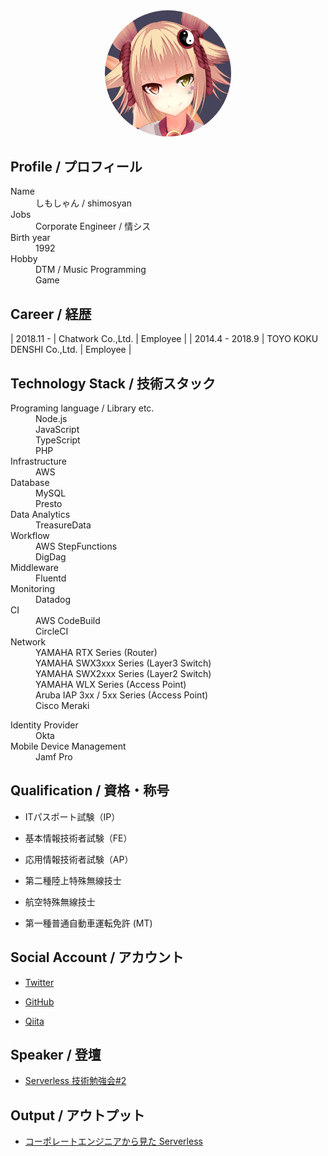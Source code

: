 <!-- markdownlint-disable MD033 MD041-->
<div style="width: 100%;text-align: center;">
  <img src="./avatar.png" alt="AvatarImage" style="border-radius: 50%;width: 40%;">
</div>

## Profile / プロフィール

<dl>
<dt>Name</dt>
<dd style="margin-bottom: 0;">しもしゃん / shimosyan</dd>
<dt>Jobs</dt>
<dd style="margin-bottom: 0;">Corporate Engineer / 情シス</dd>
<dt>Birth year</dt>
<dd style="margin-bottom: 0;">1992</dd>
<dt>Hobby</dt>
<dd style="margin-bottom: 0;">DTM / Music Programming</dd>
<dd style="margin-bottom: 0;">Game</dd>
</dl>

## Career / 経歴

<!-- cspell: disable-->

| 2018.11 -       | Chatwork Co.,Ltd.         | Employee  |
| 2014.4 - 2018.9 | TOYO KOKU DENSHI Co.,Ltd. | Employee  |

<!-- cspell: enable-->

## Technology Stack / 技術スタック

<!-- cspell: disable-->
<dl>
<dt>Programing language / Library etc.</dt>
<dd style="margin-bottom: 0;">Node.js</dd>
<dd style="margin-bottom: 0;">JavaScript</dd>
<dd style="margin-bottom: 0;">TypeScript</dd>
<dd style="margin-bottom: 0;">PHP</dd>
<dt>Infrastructure</dt>
<dd style="margin-bottom: 0;">AWS</dd>
<dt>Database</dt>
<dd style="margin-bottom: 0;">MySQL</dd>
<dd style="margin-bottom: 0;">Presto</dd>
<dt>Data Analytics</dt>
<dd style="margin-bottom: 0;">TreasureData</dd>
<dt>Workflow</dt>
<dd style="margin-bottom: 0;">AWS StepFunctions</dd>
<dd style="margin-bottom: 0;">DigDag</dd>
<dt>Middleware</dt>
<dd style="margin-bottom: 0;">Fluentd</dd>
<dt>Monitoring</dt>
<dd style="margin-bottom: 0;">Datadog</dd>
<dt>CI</dt>
<dd style="margin-bottom: 0;">AWS CodeBuild</dd>
<dd style="margin-bottom: 0;">CircleCI</dd>
<dt>Network</dt>
<dd style="margin-bottom: 0;">YAMAHA RTX Series (Router)</dd>
<dd style="margin-bottom: 0;">YAMAHA SWX3xxx Series (Layer3 Switch)</dd>
<dd style="margin-bottom: 0;">YAMAHA SWX2xxx Series (Layer2 Switch)</dd>
<dd style="margin-bottom: 0;">YAMAHA WLX Series (Access Point)</dd>
<dd style="margin-bottom: 0;">Aruba IAP 3xx / 5xx Series (Access Point)</dd>
<dd style="margin-bottom: 0;">Cisco Meraki</dd>
</dl>

<dl>
<dt>Identity Provider</dt>
<dd style="margin-bottom: 0;">Okta</dd>
<dt>Mobile Device Management</dt>
<dd style="margin-bottom: 0;">Jamf Pro</dd>
</dl>
<!-- cspell: enable-->

## Qualification / 資格・称号

* ITパスポート試験（IP）
* 基本情報技術者試験（FE）
* 応用情報技術者試験（AP）

* 第二種陸上特殊無線技士
* 航空特殊無線技士

* 第一種普通自動車運転免許 (MT)

## Social Account / アカウント

* [Twitter](https://twitter.com/shimosyan)

* [GitHub](https://github.com/shimosyan)
* [Qiita](https://qiita.com/shimosyan) <!-- cspell: disable-line-->

## Speaker / 登壇

* [Serverless 技術勉強会#2](https://techplay.jp/event/764308)

## Output / アウトプット

* [コーポレートエンジニアから見た Serverless](https://speakerdeck.com/shimosyan/serverlessji-shu-mian-qiang-hui-number-2-chatworkdeng-tan-zi-liao)
